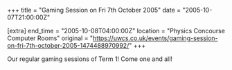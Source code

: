 +++
title = "Gaming Session on Fri 7th October 2005"
date = "2005-10-07T21:00:00Z"

[extra]
end_time = "2005-10-08T04:00:00Z"
location = "Physics Concourse Computer Rooms"
original = "https://uwcs.co.uk/events/gaming-session-on-fri-7th-october-2005-1474488970992/"
+++

Our regular gaming sessions of Term 1\! Come one and all\!

